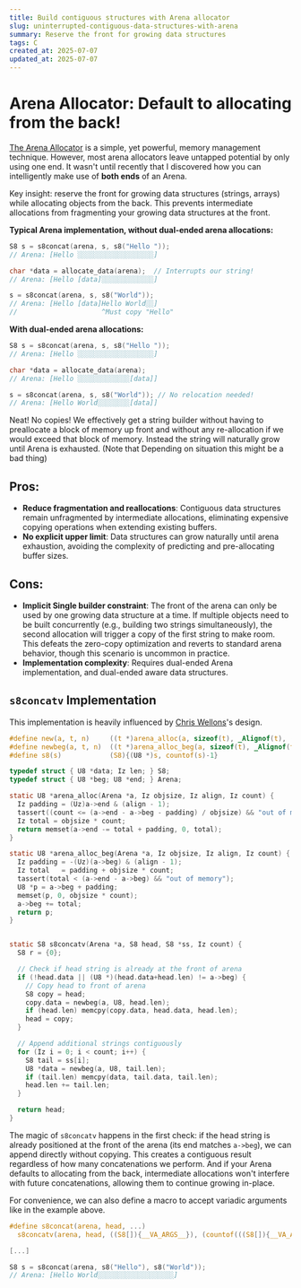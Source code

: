 ```yaml
---
title: Build contiguous structures with Arena allocator
slug: uninterrupted-contiguous-data-structures-with-arena
summary: Reserve the front for growing data structures
tags: C
created_at: 2025-07-07
updated_at: 2025-07-07
---
```


# Arena Allocator: Default to allocating from the back!


[The Arena Allocator](https://www.rfleury.com/p/untangling-lifetimes-the-arena-allocator)
is a simple, yet powerful, memory management technique. However, most
arena allocators leave untapped potential by only using one end. It
wasn't until recently that I discovered how you can intelligently make
use of **both ends** of an Arena.

Key insight: reserve the front for growing data structures (strings,
arrays) while allocating objects from the back. This prevents
intermediate allocations from fragmenting your growing data structures
at the front.

**Typical Arena implementation, without dual-ended arena allocations:**

```c
S8 s = s8concat(arena, s, s8("Hello "));
// Arena: [Hello ░░░░░░░░░░░░░░░░░░░]

char *data = allocate_data(arena);  // Interrupts our string!
// Arena: [Hello [data]░░░░░░░░░░░░░]

s = s8concat(arena, s, s8("World"));
// Arena: [Hello [data]Hello World░░]
//                     ^Must copy "Hello"
```

**With dual-ended arena allocations:**

```c
S8 s = s8concat(arena, s, s8("Hello "));
// Arena: [Hello ░░░░░░░░░░░░░░░░░░░]

char *data = allocate_data(arena);
// Arena: [Hello ░░░░░░░░░░░░░[data]]

s = s8concat(arena, s, s8("World")); // No relocation needed!
// Arena: [Hello World░░░░░░░░[data]]
```

Neat! No copies! We effectively get a string builder without having to
preallocate a block of memory up front and without any re-allocation
if we would exceed that block of memory. Instead the string will
naturally grow until Arena is exhausted. (Note that Depending on
situation this might be a bad thing)

## Pros:

- **Reduce fragmentation and reallocations**: Contiguous data structures remain unfragmented by intermediate allocations, eliminating expensive copying operations when extending existing buffers.
- **No explicit upper limit**: Data structures can grow naturally until arena exhaustion, avoiding the complexity of predicting and pre-allocating buffer sizes.

## Cons:

- **Implicit Single builder constraint**: The front of the arena can
  only be used by one growing data structure at a time. If multiple
  objects need to be built concurrently (e.g., building two strings
  simultaneously), the second allocation will trigger a copy of the
  first string to make room. This defeats the zero-copy optimization
  and reverts to standard arena behavior, though this scenario is
  uncommon in practice.
- **Implementation complexity**: Requires dual-ended Arena
  implementation, and dual-ended aware data structures.

## `s8concatv` Implementation

This implementation is heavily influenced by [Chris Wellons](https://nullprogram.com/)'s design.

```c
#define new(a, t, n)     ((t *)arena_alloc(a, sizeof(t), _Alignof(t), (n)))
#define newbeg(a, t, n)  ((t *)arena_alloc_beg(a, sizeof(t), _Alignof(t), (n)))
#define s8(s)            (S8){(U8 *)s, countof(s)-1}

typedef struct { U8 *data; Iz len; } S8;
typedef struct { U8 *beg; U8 *end; } Arena;

static U8 *arena_alloc(Arena *a, Iz objsize, Iz align, Iz count) {
  Iz padding = (Uz)a->end & (align - 1);
  tassert((count <= (a->end - a->beg - padding) / objsize) && "out of memory");
  Iz total = objsize * count;
  return memset(a->end -= total + padding, 0, total);
}

static U8 *arena_alloc_beg(Arena *a, Iz objsize, Iz align, Iz count) {
  Iz padding = -(Uz)(a->beg) & (align - 1);
  Iz total   = padding + objsize * count;
  tassert(total < (a->end - a->beg) && "out of memory");
  U8 *p = a->beg + padding;
  memset(p, 0, objsize * count);
  a->beg += total;
  return p;
}

```

```c
```

```c
static S8 s8concatv(Arena *a, S8 head, S8 *ss, Iz count) {
  S8 r = {0};

  // Check if head string is already at the front of arena
  if (!head.data || (U8 *)(head.data+head.len) != a->beg) {
    // Copy head to front of arena
    S8 copy = head;
    copy.data = newbeg(a, U8, head.len);
    if (head.len) memcpy(copy.data, head.data, head.len);
    head = copy;
  }

  // Append additional strings contiguously
  for (Iz i = 0; i < count; i++) {
    S8 tail = ss[i];
    U8 *data = newbeg(a, U8, tail.len);
    if (tail.len) memcpy(data, tail.data, tail.len);
    head.len += tail.len;
  }

  return head;
}
```

The magic of `s8concatv` happens in the first check: if the head
string is already positioned at the front of the arena (its end
matches `a->beg`), we can append directly without copying. This
creates a contiguous result regardless of how many concatenations we
perform. And if your Arena defaults to allocating from the back,
intermediate allocations won't interfere with future concatenations,
allowing them to continue growing in-place.

For convenience, we can also define a macro to accept variadic
arguments like in the example above.

```c
#define s8concat(arena, head, ...)                                                   \
  s8concatv(arena, head, ((S8[]){__VA_ARGS__}), (countof(((S8[]){__VA_ARGS__}))))

[...]

S8 s = s8concat(arena, s8("Hello"), s8("World"));
// Arena: [Hello World░░░░░░░░░░░░░░░░░░░]
```
